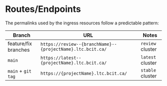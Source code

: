 # Routes/Endpoints

The permalinks used by the ingress resources follow a predictable pattern:

| Branch                | URL                                                       | Notes           |
| --------------------- | --------------------------------------------------------- | --------------- |
| feature/fix branches  | `https://review--{branchName}--{projectName}.ltc.bcit.ca/`| `review` cluster  |
| `main`                | `https://latest--{projectName}.ltc.bcit.ca/`              | `latest` cluster  |
| `main` + `git tag`    | `https://{projectName}.ltc.bcit.ca/`                      | `stable` cluster  |
